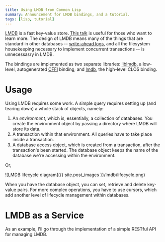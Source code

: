```yaml
---
title: Using LMDB from Common Lisp
summary: Announcement for LMDB bindings, and a tutorial.
tags: [lisp, tutorial]
---
```


[LMDB][lmdb] is a fast key-value store. [This talk][talk] is useful for those
who want to learn more. The design of LMDB means many of the things that are
standard in other databases -- [write-ahead logs][wal], and all the filesystem
housekeeping necessary to implement concurrent transactions -- is unnecessasry
in LMDB.

The bindings are implemented as two separate libraries: [liblmdb][liblmdb], a
low-level, autogenerated [CFFI][cffi] binding; and [lmdb][cllmdb], the
high-level CLOS binding.

# Usage

Using LMDB requires some work. A simple query requires setting up (and tearing
down) a whole stack of objects, namely:

1. An _environment_, which is, essentially, a collection of databases. You
   create the environment object by passing a directory where LMDB will store
   its data.
2. A transaction within that environment. All queries have to take place inside
   a transaction.
3. A database access object, which is created from a transaction, after the
   transaction's been started. The database object keeps the name of the
   database we're accessing within the environment.

Or,

![LMDB lifecycle diagram]({{ site.post_images }}/lmdb/lifecycle.png)

When you have the database object, you can set, retrieve and delete key-value
pairs. For more complex operations, you have to use cursors, which add another
level of lifecycle management within databases.

# LMDB as a Service

As an example, I'll go through the implementation of a simple RESTful API for managing LMDB.

[lmdb]: http://symas.com/mdb/
[talk]: http://www.infoq.com/presentations/lmdb-lighting-memory-mapped-database
[wal]: https://en.wikipedia.org/wiki/Write-ahead_logging
[liblmdb]: https://github.com/antimer/liblmdb
[cffi]: https://common-lisp.net/project/cffi/
[cllmdb]: https://github.com/antimer/lmdb
